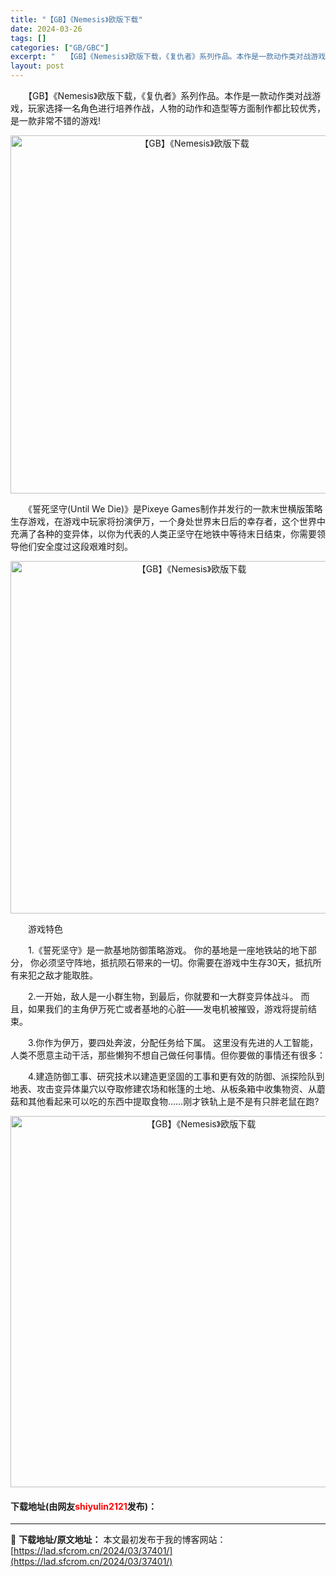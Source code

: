```yaml
---
title: "【GB】《Nemesis》欧版下载"
date: 2024-03-26
tags: []
categories: ["GB/GBC"]
excerpt: "　　【GB】《Nemesis》欧版下载，《复仇者》系列作品。本作是一款动作类对战游戏，玩家选择一名角色进行培养作战，人物的动作和造型等方面制作都比较优秀，是一款非常不错的游戏! 　　《誓死坚守(Until We Die)》是Pixeye Games制作并发行的一款末世横版策略生存游戏，在游戏中玩家将&hellip;"
layout: post
---
```


 <p>　　【GB】《Nemesis》欧版下载，《复仇者》系列作品。本作是一款动作类对战游戏，玩家选择一名角色进行培养作战，人物的动作和造型等方面制作都比较优秀，是一款非常不错的游戏!</p> <p align="center"><img align="" border="0" src="https://lad.sfcrom.cn/wp-content/uploads/2024/03/20240326_660282242a948.png" width="573" alt="【GB】《Nemesis》欧版下载" /></p> <p>　　《誓死坚守(Until We Die)》是Pixeye Games制作并发行的一款末世横版策略生存游戏，在游戏中玩家将扮演伊万，一个身处世界末日后的幸存者，这个世界中充满了各种的变异体，以你为代表的人类正坚守在地铁中等待末日结束，你需要领导他们安全度过这段艰难时刻。</p> <p align="center"><img align="" border="0" src="https://lad.sfcrom.cn/wp-content/uploads/2024/03/20240326_6602822550337.png" width="564" alt="【GB】《Nemesis》欧版下载" /></p> <p>　　游戏特色</p> <p>　　1.《誓死坚守》是一款基地防御策略游戏。 你的基地是一座地铁站的地下部分， 你必须坚守阵地，抵抗陨石带来的一切。你需要在游戏中生存30天，抵抗所有来犯之敌才能取胜。</p> <p>　　2.一开始，敌人是一小群生物，到最后，你就要和一大群变异体战斗。 而且，如果我们的主角伊万死亡或者基地的心脏&mdash;&mdash;发电机被摧毁，游戏将提前结束。</p> <p>　　3.你作为伊万，要四处奔波，分配任务给下属。 这里没有先进的人工智能， 人类不愿意主动干活，那些懒狗不想自己做任何事情。但你要做的事情还有很多：</p> <p>　　4.建造防御工事、研究技术以建造更坚固的工事和更有效的防御、派探险队到地表、攻击变异体巢穴以夺取修建农场和帐篷的土地、从板条箱中收集物资、从蘑菇和其他看起来可以吃的东西中提取食物&hellip;&hellip;刚才铁轨上是不是有只胖老鼠在跑?</p> <p align="center"><img align="" border="0" src="https://lad.sfcrom.cn/wp-content/uploads/2024/03/20240326_660282268466e.png" width="594" alt="【GB】《Nemesis》欧版下载" /></p> <p><h4>下载地址(由网友<font color="red">shiyulin2121</font>发布)：</h4></p> 

---
📖 **下载地址/原文地址：** 本文最初发布于我的博客网站：[https://lad.sfcrom.cn/2024/03/37401/](https://lad.sfcrom.cn/2024/03/37401/)
